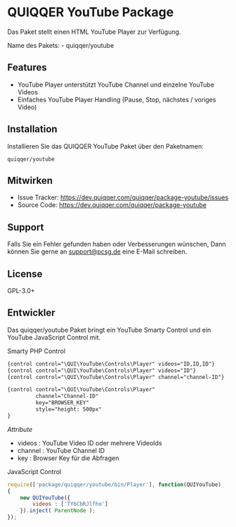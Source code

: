 QUIQQER YouTube Package
========

Das Paket stellt einen HTML YouTube Player zur Verfügung.

Name des Pakets:
    - quiqqer/youtube


Features
--------

- YouTube Player unterstützt YouTube Channel und einzelne YouTube Videos
- Einfaches YouTube Player Handling (Pause, Stop, nächstes / voriges Video)


Installation
------------

Installieren Sie das QUIQQER YouTube Paket über den Paketnamen:

    quiqqer/youtube


Mitwirken
----------

- Issue Tracker: https://dev.quiqqer.com/quiqqer/package-youtube/issues
- Source Code: https://dev.quiqqer.com/quiqqer/package-youtube


Support
-------

Falls Sie ein Fehler gefunden haben oder Verbesserungen wünschen,
Dann können Sie gerne an support@pcsg.de eine E-Mail schreiben.


License
-------

GPL-3.0+


Entwickler
--------

Das quiqqer/youtube Paket bringt ein YouTube Smarty Control und ein YouTube JavaScript Control mit.

Smarty PHP Control

```html
{control control="\QUI\YouTube\Controls\Player" videos="ID,ID,ID"}
{control control="\QUI\YouTube\Controls\Player" videos="ID"}
{control control="\QUI\YouTube\Controls\Player" channel="channel-ID"}

{control control="\QUI\YouTube\Controls\Player"
         channel="Channel-ID"
         key="BROWSER_KEY"
         style="height: 500px"
}
```


*Attribute*

- videos : YouTube Video ID oder mehrere VideoIds
- channel : YouTube Channel ID
- key : Browser Key für die Abfragen

JavaScript Control

```javascript
require(['package/quiqqer/youtube/bin/Player'], function(QUIYouTube)
{
    new QUIYouTube({
        videos : ['TY6CbRJlfho']
    }).inject( ParentNode );
});

```